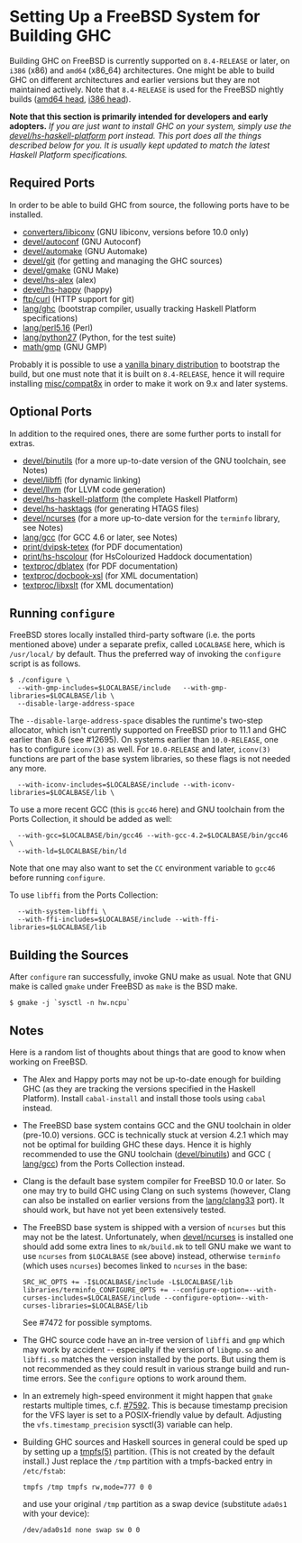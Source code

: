 # Setting Up a FreeBSD System for Building GHC


Building GHC on FreeBSD is currently supported on `8.4-RELEASE` or later, on `i386` (x86) and `amd64` (x86_64) architectures.  One might be able to build GHC on different architectures and earlier versions but they are not maintained actively.  Note that `8.4-RELEASE` is used for the FreeBSD nightly builds ([amd64 head](http://haskell.inf.elte.hu/builders/freebsd-amd64-head/), [i386 head](http://haskell.inf.elte.hu/builders/freebsd-i386-head/)).



**Note that this section is primarily intended for developers and early adopters.**  *If you are just want to install GHC on your system, simply use the [devel/hs-haskell-platform](http://www.freshports.org/devel/hs-haskell-platform) port instead.  This port does all the things described below for you.  It is usually kept updated to match the latest Haskell Platform specifications.*


## Required Ports


In order to be able to build GHC from source, the following ports have to be installed.

- [converters/libiconv](http://www.freshports.org/converters/libiconv/) (GNU libiconv, versions before 10.0 only)
- [devel/autoconf](http://www.freshports.org/devel/autoconf) (GNU Autoconf)
- [devel/automake](http://www.freshports.org/devel/automake) (GNU Automake)
- [devel/git](http://www.freshports.org/devel/git) (for getting and managing the GHC sources)
- [devel/gmake](http://www.freshports.org/devel/gmake) (GNU Make)
- [devel/hs-alex](http://www.freshports.org/devel/hs-alex) (alex)
- [devel/hs-happy](http://www.freshports.org/devel/hs-happy) (happy)
- [ftp/curl](http://www.freshports.org/ftp/curl) (HTTP support for git)
- [lang/ghc](http://www.freshports.org/lang/ghc) (bootstrap compiler, usually tracking Haskell Platform specifications)
- [lang/perl5.16](http://www.freshports.org/lang/perl5.16) (Perl)
- [lang/python27](http://www.freshports.org/lang/python27) (Python, for the test suite)
- [math/gmp](http://www.freshports.org/math/gmp) (GNU GMP)


Probably it is possible to use a [vanilla binary distribution](http://www.haskell.org/ghc/download_ghc_7_6_3#freebsd) to bootstrap the build, but one must note that it is built on `8.4-RELEASE`, hence it will require installing [misc/compat8x](http://www.freshports.org/misc/compat8x) in order to make it work on 9.x and later systems.

## Optional Ports


In addition to the required ones, there are some further ports to install for extras.

- [devel/binutils](http://www.freshports.org/devel/binutils) (for a more up-to-date version of the GNU toolchain, see Notes)
- [devel/libffi](http://www.freshports.org/devel/libffi) (for dynamic linking)
- [devel/llvm](http://www.freshports.org/devel/llvm) (for LLVM code generation)
- [devel/hs-haskell-platform](http://www.freshports.org/devel/hs-haskell-platform) (the complete Haskell Platform)
- [devel/hs-hasktags](http://www.freshports.org/devel/hs-hasktags) (for generating HTAGS files)
- [devel/ncurses](http://www.freshports.org/devel/ncurses) (for a more up-to-date version for the `terminfo` library, see Notes)
- [lang/gcc](http://www.freshports.org/lang/gcc) (for GCC 4.6 or later, see Notes)
- [print/dvipsk-tetex](http://www.freshports.org/print/dvipsk-tetex) (for PDF documentation)
- [print/hs-hscolour](http://www.freshports.org/print/hs-hscolour) (for HsColourized Haddock documentation)
- [textproc/dblatex](http://www.freshports.org/textproc/dblatex) (for PDF documentation)
- [textproc/docbook-xsl](http://www.freshports.org/textproc/docbook-xsl) (for XML documentation)
- [textproc/libxslt](http://www.freshports.org/textproc/libxslt) (for XML documentation)

## Running `configure`


FreeBSD stores locally installed third-party software (i.e. the ports mentioned above) under a separate prefix, called `LOCALBASE` here, which is `/usr/local/` by default.  Thus the preferred way of invoking the `configure` script is as follows.

```wiki
$ ./configure \
  --with-gmp-includes=$LOCALBASE/include   --with-gmp-libraries=$LOCALBASE/lib \
  --disable-large-address-space
```


The `--disable-large-address-space` disables the runtime's two-step allocator, which isn't currently supported on FreeBSD prior to 11.1 and GHC earlier than 8.6 (see #12695).
On systems earlier than `10.0-RELEASE`, one has to configure `iconv(3)` as well.  For `10.0-RELEASE` and later, `iconv(3)` functions are part of the base system libraries, so these flags is not needed any more.

```wiki
  --with-iconv-includes=$LOCALBASE/include --with-iconv-libraries=$LOCALBASE/lib \
```


To use a more recent GCC (this is `gcc46` here) and GNU toolchain from the Ports Collection, it should be added as well:

```wiki
  --with-gcc=$LOCALBASE/bin/gcc46 --with-gcc-4.2=$LOCALBASE/bin/gcc46 \
  --with-ld=$LOCALBASE/bin/ld
```


Note that one may also want to set the `CC` environment variable to `gcc46` before running `configure`.


To use `libffi` from the Ports Collection:

```wiki
  --with-system-libffi \
  --with-ffi-includes=$LOCALBASE/include --with-ffi-libraries=$LOCALBASE/lib
```

## Building the Sources


After `configure` ran successfully, invoke GNU make as usual.  Note that GNU make is called `gmake` under FreeBSD as `make` is the BSD make.

```wiki
$ gmake -j `sysctl -n hw.ncpu`
```

## Notes


Here is a random list of thoughts about things that are good to know when working on FreeBSD.

- The Alex and Happy ports may not be up-to-date enough for building GHC (as they are tracking the versions specified in the Haskell Platform).  Install `cabal-install` and install those tools using `cabal` instead.

- The FreeBSD base system contains GCC and the GNU toolchain in older (pre-10.0) versions.  GCC is technically stuck at version 4.2.1 which may not be optimal for building GHC these days.  Hence it is highly recommended to use the GNU toolchain ([devel/binutils](http://www.freshports.org/devel/binutils)) and GCC ([ lang/gcc](http://www.freshports.org/lang/gcc)) from the Ports Collection instead.

- Clang is the default base system compiler for FreeBSD 10.0 or later.  So one may try to build GHC using Clang on such systems (however, Clang can also be installed on earlier versions from the [lang/clang33](http://www.freshports.org/lang/clang33) port).  It should work, but have not yet been extensively tested.

- The FreeBSD base system is shipped with a version of `ncurses` but this may not be the latest.  Unfortunately, when [devel/ncurses](http://www.freshports.org/devel/ncurses) is installed one should add some extra lines to `mk/build.mk` to tell GNU make we want to use `ncurses` from `$LOCALBASE` (see above) instead, otherwise `terminfo` (which uses `ncurses`) becomes linked to `ncurses` in the base:

  ```wiki
  SRC_HC_OPTS += -I$LOCALBASE/include -L$LOCALBASE/lib
  libraries/terminfo_CONFIGURE_OPTS += --configure-option=--with-curses-includes=$LOCALBASE/include --configure-option=--with-curses-libraries=$LOCALBASE/lib
  ```

  See #7472 for possible symptoms.

- The GHC source code have an in-tree version of `libffi` and `gmp` which may work by accident -- especially if the version of `libgmp.so` and `libffi.so` matches the version installed by the ports.  But using them is not recommended as they could result in various strange build and run-time errors.  See the `configure` options to work around them.

- In an extremely high-speed environment it might happen that `gmake` restarts multiple times, c.f. [\#7592](https://gitlab.haskell.org/ghc/ghc/issues/7592).  This is because timestamp precision for the VFS layer is set to a POSIX-friendly value by default. Adjusting the `vfs.timestamp_precision` sysctl(3) variable can help.

- Building GHC sources and Haskell sources in general could be sped up by setting up a [tmpfs(5)](http://www.freebsd.org/cgi/man.cgi?query=tmpfs&apropos=0&sektion=0&manpath=FreeBSD+9.1-stable&arch=default&format=html) partition.  (This is not created by the default install.)  Just replace the `/tmp` partition with a tmpfs-backed entry in `/etc/fstab`:

  ```wiki
  tmpfs /tmp tmpfs rw,mode=777 0 0
  ```

  and use your original `/tmp` partition as a swap device (substitute `ada0s1` with your device):

  ```wiki
  /dev/ada0s1d none swap sw 0 0
  ```
